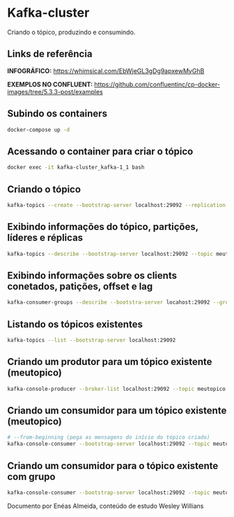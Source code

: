 # Kafka-cluster

Criando o tópico, produzindo e consumindo.

## Links de referência

**INFOGRÁFICO:** https://whimsical.com/EbWjeGL3gDg9apxewMyGhB

**EXEMPLOS NO CONFLUENT:** https://github.com/confluentinc/cp-docker-images/tree/5.3.3-post/examples

## Subindo os containers

```bash
docker-compose up -d
```

## Acessando o container para criar o tópico

```bash
docker exec -it kafka-cluster_kafka-1_1 bash
```

## Criando o tópico

```bash
kafka-topics --create --bootstrap-server localhost:29092 --replication-factor 3 --partitions 3 --topic meutopico
```

## Exibindo informações do tópico, partições, líderes e réplicas

```bash
kafka-topics --describe --bootstrap-server localhost:29092 --topic meutopico
```

## Exibindo informações sobre os clients conetados, patições, offset e lag

```bash
kafka-consumer-groups --describe --bootstra-server locahost:29092 --group a
```

## Listando os tópicos existentes

```bash
kafka-topics --list --bootstrap-server localhost:29092
```

## Criando um produtor para um tópico existente (meutopico)

```bash
kafka-console-producer --broker-list localhost:29092 --topic meutopico
```

## Criando um consumidor para um tópico existente (meutopico)

```bash
# --from-beginning (pega as mensagens do início do tópico criado)
kafka-console-consumer --bootstrap-server localhost:29092 --topic meutopico
```

## Criando um consumidor para o tópico existente com grupo

```bash
kafka-console-consumer --bootstrap-server localhost:29092 --topic meutopico --group a
```

Documento por Enéas Almeida, conteúdo de estudo Wesley Willians
